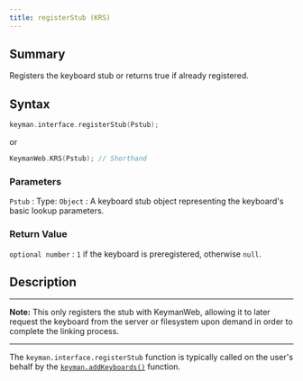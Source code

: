 ```yaml
---
title: registerStub (KRS)
---
```


## Summary

Registers the keyboard stub or returns true if already registered.

## Syntax

```c
keyman.interface.registerStub(Pstub);
```

or

```c
KeymanWeb.KRS(Pstub); // Shorthand
```

### Parameters

`Pstub`
:   Type: `Object`
:   A keyboard stub object representing the keyboard's basic lookup parameters.

### Return Value

`optional number`
:   `1` if the keyboard is preregistered, otherwise `null`.

## Description

---
**Note:** This only registers the stub with KeymanWeb, allowing it to later request the keyboard from the server or filesystem upon demand in order to complete the linking process.

---

The `keyman.interface.registerStub` function is typically called on the user's behalf by the [`keyman.addKeyboards()`](../core/addKeyboards) function.
